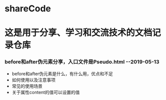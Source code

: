 # shareCode
# 这是用于分享、学习和交流技术的文档记录仓库
### before和after伪元素分享，入口文件是Pseudo.html --2019-05-13
* before和after伪元素是什么，有什么用，优点和不足
* 如何使用以及注意事项
* 常见的使用场景
* 关于属性content的值可以设置的值
